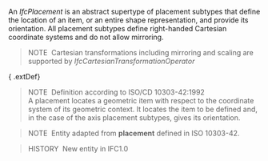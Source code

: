 An _IfcPlacement_ is an abstract supertype of placement subtypes that define the location of an item, or an entire shape representation, and provide its orientation. All placement subtypes define right-handed Cartesian coordinate systems and do not allow mirroring.

> NOTE&nbsp; Cartesian transformations including mirroring and scaling are supported by _IfcCartesianTransformationOperator_

{ .extDef}
> NOTE&nbsp; Definition according to ISO/CD 10303-42:1992  
> A placement locates a geometric item with respect to the coordinate system of its geometric context. It locates the item to be defined and, in the case of the axis placement subtypes, gives its orientation.

> NOTE&nbsp; Entity adapted from **placement** defined in ISO 10303-42.

> HISTORY&nbsp; New entity in IFC1.0